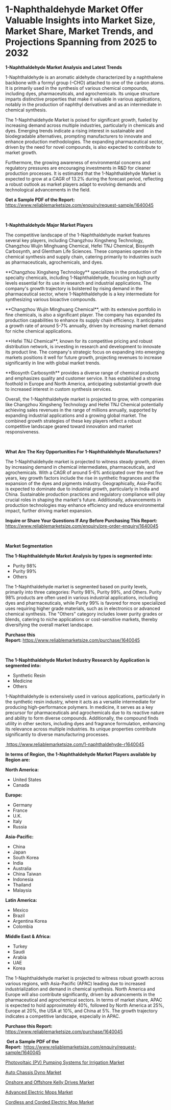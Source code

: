 <p><h1>1-Naphthaldehyde Market Offer Valuable Insights into Market Size, Market Share, Market Trends, and Projections Spanning from 2025 to 2032</h1></p><p><strong>1-Naphthaldehyde Market Analysis and Latest Trends</strong></p>
<p><p>1-Naphthaldehyde is an aromatic aldehyde characterized by a naphthalene backbone with a formyl group (–CHO) attached to one of the carbon atoms. It is primarily used in the synthesis of various chemical compounds, including dyes, pharmaceuticals, and agrochemicals. Its unique structure imparts distinctive properties that make it valuable in various applications, notably in the production of naphthyl derivatives and as an intermediate in chemical synthesis.</p><p>The 1-Naphthaldehyde Market is poised for significant growth, fueled by increasing demand across multiple industries, particularly in chemicals and dyes. Emerging trends indicate a rising interest in sustainable and biodegradable alternatives, prompting manufacturers to innovate and enhance production methodologies. The expanding pharmaceutical sector, driven by the need for novel compounds, is also expected to contribute to market growth. </p><p>Furthermore, the growing awareness of environmental concerns and regulatory pressures are encouraging investments in R&D for cleaner production processes. It is estimated that the 1-Naphthaldehyde Market is expected to grow at a CAGR of 13.2% during the forecast period, reflecting a robust outlook as market players adapt to evolving demands and technological advancements in the field.</p></p>
<p><strong>Get a Sample PDF of the Report:&nbsp;</strong> <a href="https://www.reliablemarketsize.com/enquiry/request-sample/1640045?utm_campaign=1991&utm_medium=2&utm_source=Github&utm_content=ia&utm_term=28022025&utm_id=1-naphthaldehyde">https://www.reliablemarketsize.com/enquiry/request-sample/1640045</a></p>
<p>&nbsp;</p>
<p><strong>1-Naphthaldehyde Major Market Players</strong></p>
<p><p>The competitive landscape of the 1-Naphthaldehyde market features several key players, including Changzhou Xingsheng Technology, Changzhou Wujin Minghuang Chemical, Hefei TNJ Chemical, Biosynth Carbosynth, and Glentham Life Sciences. These companies operate in the chemical synthesis and supply chain, catering primarily to industries such as pharmaceuticals, agrochemicals, and dyes.</p><p>**Changzhou Xingsheng Technology** specializes in the production of specialty chemicals, including 1-Naphthaldehyde, focusing on high purity levels essential for its use in research and industrial applications. The company's growth trajectory is bolstered by rising demand in the pharmaceutical sector, where 1-Naphthaldehyde is a key intermediate for synthesizing various bioactive compounds.</p><p>**Changzhou Wujin Minghuang Chemical**, with its extensive portfolio in fine chemicals, is also a significant player. The company has expanded its production capabilities to enhance its supply chain efficiency. It anticipates a growth rate of around 5-7% annually, driven by increasing market demand for niche chemical applications.</p><p>**Hefei TNJ Chemical**, known for its competitive pricing and robust distribution network, is investing in research and development to innovate its product line. The company's strategic focus on expanding into emerging markets positions it well for future growth, projecting revenues to increase significantly in line with global market trends.</p><p>**Biosynth Carbosynth** provides a diverse range of chemical products and emphasizes quality and customer service. It has established a strong foothold in Europe and North America, anticipating substantial growth due to increased interest in custom synthesis services.</p><p>Overall, the 1-Naphthaldehyde market is projected to grow, with companies like Changzhou Xingsheng Technology and Hefei TNJ Chemical potentially achieving sales revenues in the range of millions annually, supported by expanding industrial applications and a growing global market. The combined growth strategies of these key players reflect a robust competitive landscape geared toward innovation and market responsiveness.</p></p>
<p>&nbsp;</p>
<p><strong>What Are The Key Opportunities For 1-Naphthaldehyde Manufacturers?</strong></p>
<p><p>The 1-Naphthaldehyde market is projected to witness steady growth, driven by increasing demand in chemical intermediates, pharmaceuticals, and agrochemicals. With a CAGR of around 5-6% anticipated over the next five years, key growth factors include the rise in synthetic fragrances and the expansion of the dyes and pigments industry. Geographically, Asia-Pacific is expected to dominate due to industrial growth, particularly in India and China. Sustainable production practices and regulatory compliance will play crucial roles in shaping the market's future. Additionally, advancements in production technologies may enhance efficiency and reduce environmental impact, further driving market expansion.</p></p>
<p><strong>Inquire or Share Your Questions If Any Before Purchasing This Report:</strong> <a href="https://www.reliablemarketsize.com/enquiry/pre-order-enquiry/1640045?utm_campaign=1991&utm_medium=2&utm_source=Github&utm_content=ia&utm_term=28022025&utm_id=1-naphthaldehyde">https://www.reliablemarketsize.com/enquiry/pre-order-enquiry/1640045</a></p>
<p>&nbsp;</p>
<p><strong>Market Segmentation</strong></p>
<p><strong>The 1-Naphthaldehyde Market Analysis by types is segmented into:</strong></p>
<p><ul><li>Purity 98%</li><li>Purity 99%</li><li>Others</li></ul></p>
<p><p>The 1-Naphthaldehyde market is segmented based on purity levels, primarily into three categories: Purity 98%, Purity 99%, and Others. Purity 98% products are often used in various industrial applications, including dyes and pharmaceuticals, while Purity 99% is favored for more specialized uses requiring higher grade materials, such as in electronics or advanced chemical synthesis. The "Others" category includes lower purity grades or blends, catering to niche applications or cost-sensitive markets, thereby diversifying the overall market landscape.</p></p>
<p><strong>Purchase this Report:&nbsp;</strong><a href="https://www.reliablemarketsize.com/purchase/1640045?utm_campaign=1991&utm_medium=2&utm_source=Github&utm_content=ia&utm_term=28022025&utm_id=1-naphthaldehyde">https://www.reliablemarketsize.com/purchase/1640045</a></p>
<p>&nbsp;</p>
<p><strong>The 1-Naphthaldehyde Market Industry Research by Application is segmented into:</strong></p>
<p><ul><li>Synthetic Resin</li><li>Medicine</li><li>Others</li></ul></p>
<p><p>1-Naphthaldehyde is extensively used in various applications, particularly in the synthetic resin industry, where it acts as a versatile intermediate for producing high-performance polymers. In medicine, it serves as a key precursor for pharmaceuticals and agrochemicals due to its reactive nature and ability to form diverse compounds. Additionally, the compound finds utility in other sectors, including dyes and fragrance formulation, enhancing its relevance across multiple industries. Its unique properties contribute significantly to diverse manufacturing processes.</p></p>
<p><a href="https://www.reliablemarketsize.com/1-naphthaldehyde-r1640045?utm_campaign=1991&utm_medium=2&utm_source=Github&utm_content=ia&utm_term=28022025&utm_id=1-naphthaldehyde">&nbsp;https://www.reliablemarketsize.com/1-naphthaldehyde-r1640045</a></p>
<p><strong>In terms of Region, the 1-Naphthaldehyde Market Players available by Region are:</strong></p>
<p>
    <p> <strong> North America: </strong>
        <ul>
            <li>United States</li>
            <li>Canada</li>
        </ul>
        </p> 
    <p> <strong> Europe: </strong>
        <ul>
            <li>Germany</li>
            <li>France</li>
            <li>U.K.</li>
            <li>Italy</li>
            <li>Russia</li>
        </ul>
        </p> 
    <p> <strong> Asia-Pacific: </strong>
        <ul>
            <li>China</li>
            <li>Japan</li>
            <li>South Korea</li>
            <li>India</li>
            <li>Australia</li>
            <li>China Taiwan</li>
            <li>Indonesia</li>
            <li>Thailand</li>
            <li>Malaysia</li>
        </ul>
        </p> 
    <p> <strong> Latin America: </strong>
        <ul>
            <li>Mexico</li>
            <li>Brazil</li>
            <li>Argentina Korea</li>
            <li>Colombia</li>
        </ul>
        </p> 
    <p> <strong> Middle East & Africa: </strong>
        <ul>
            <li>Turkey</li>
            <li>Saudi</li>
            <li>Arabia</li>
            <li>UAE</li>
            <li>Korea</li>
        </ul>
    </p>
    </p>
<p><p>The 1-Naphthaldehyde market is projected to witness robust growth across various regions, with Asia-Pacific (APAC) leading due to increased industrialization and demand in chemical synthesis. North America and Europe will also contribute significantly, driven by advancements in the pharmaceutical and agrochemical sectors. In terms of market share, APAC is expected to hold approximately 40%, followed by North America at 25%, Europe at 20%, the USA at 10%, and China at 5%. The growth trajectory indicates a competitive landscape, especially in APAC.</p></p>
<p><strong>Purchase this Report: </strong><a href="https://www.reliablemarketsize.com/purchase/1640045?utm_campaign=1991&utm_medium=2&utm_source=Github&utm_content=ia&utm_term=28022025&utm_id=1-naphthaldehyde">https://www.reliablemarketsize.com/purchase/1640045</a></p>
<p>&nbsp;<strong>Get a Sample PDF of the Report:&nbsp;&nbsp;</strong><a href="https://www.reliablemarketsize.com/enquiry/request-sample/1640045?utm_campaign=1991&utm_medium=2&utm_source=Github&utm_content=ia&utm_term=28022025&utm_id=1-naphthaldehyde">https://www.reliablemarketsize.com/enquiry/request-sample/1640045</a></p>
<p><strong></strong></p>
<p><p><a href="https://github.com/abantolemox08/Market-Research-Report-List-1/blob/main/photovoltaic-pv-pumping-systems-for-irrigation-market.md?utm_campaign=1991&utm_medium=2&utm_source=Github&utm_content=ia&utm_term=28022025&utm_id=1-naphthaldehyde">Photovoltaic (PV) Pumping Systems for Irrigation Market</a></p><p><a href="https://github.com/raffadongraffadong/Market-Research-Report-List-1/blob/main/auto-chassis-dyno-market.md?utm_campaign=1991&utm_medium=2&utm_source=Github&utm_content=ia&utm_term=28022025&utm_id=1-naphthaldehyde">Auto Chassis Dyno Market</a></p><p><a href="https://github.com/suleimannichelle7/Market-Research-Report-List-1/blob/main/onshore-and-offshore-kelly-drives-market.md?utm_campaign=1991&utm_medium=2&utm_source=Github&utm_content=ia&utm_term=28022025&utm_id=1-naphthaldehyde">Onshore and Offshore Kelly Drives Market</a></p><p><a href="https://github.com/dolorespeddico90/Market-Research-Report-List-1/blob/main/advanced-electric-mops-market.md?utm_campaign=1991&utm_medium=2&utm_source=Github&utm_content=ia&utm_term=28022025&utm_id=1-naphthaldehyde">Advanced Electric Mops Market</a></p><p><a href="https://github.com/krinerstormy331/Market-Research-Report-List-1/blob/main/cordless-and-corded-electric-mop-market.md?utm_campaign=1991&utm_medium=2&utm_source=Github&utm_content=ia&utm_term=28022025&utm_id=1-naphthaldehyde">Cordless and Corded Electric Mop Market</a></p></p>
